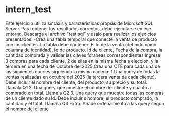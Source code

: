 # intern_test

Este ejercicio utiliza sintaxis y características propias de Microsoft SQL Server. Para obtener los resultados correctos, debe ejecutarse en ese entorno.
Descarga el archivo "test.sql"  y usalo para realizar los ejecicios presentados:
-Crea una tabla temporal que conecte la venta de producto con los clientes. 
  La tabla debe contener: El Id de la venta (definido como columna de identidad), Id de producto, Id de cliente, Fecha de la compra, la cantidad comprada y validar las claves foraneas correspondientes
Ingresa 3 compras para cada cliente, 2 de ellas en la misma fecha a eleccion, y la tercera en una fecha de Octubre del 2025
Crea una CTE para cada una de las siguientes queries siguiendo la misma cadena:
  1.Una query de todas la ventas realizadas en octubre del 2025 (la tercera venta de cada cliente). 
    Debe incluir el nombre del cliente, del producto, su precio y su total. Llamala Q1
  2. Una query que muestre el nombre del cliente y cuanto a comprado en total. Llamala Q2
  3. Una query que muestre todas las compras de un cliente dado su Id. 
    Debe incluir s nombre, el producto comprado, la cantidad y el total. Llamala Q3
Extra: Añade ordenamiento a las query segun el nombre del cliente
